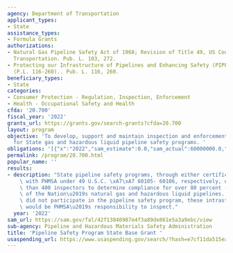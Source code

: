 ```yaml
---
agency: Department of Transportation
applicant_types:
- State
assistance_types:
- Formula Grants
authorizations:
- Natural Gas Pipeline Safety Act of 1968; Revision of Title 49, US Code, Annotated,
  Transportation. Pub. L. 103, 272.
- Protecting our Infrastructure of Pipelines and Enhancing Safety (PIPES) Act of 2020
  (P.L. 116-260).. Pub. L. 116, 260.
beneficiary_types:
- State
categories:
- Consumer Protection - Regulation, Inspection, Enforcement
- Health - Occupational Safety and Health
cfda: '20.700'
fiscal_year: '2022'
grants_url: https://grants.gov/search-grants?cfda=20.700
layout: program
objective: 'To develop, support and maintain inspection and enforcement activities
  for State gas and hazardous liquid pipeline safety programs. '
obligations: '[{"x":"2022","sam_estimate":0.0,"sam_actual":60000000.0,"usa_spending_actual":60000000.0},{"x":"2023","sam_estimate":60500000.0,"sam_actual":0.0,"usa_spending_actual":4394542.0},{"x":"2024","sam_estimate":62000000.0,"sam_actual":0.0,"usa_spending_actual":0.0}]'
permalink: /program/20.700.html
popular_name: ''
results:
- description: "State pipeline safety programs, through either certifications or agreements\
    \ with PHMSA under 49 U.S.C. \xA7\xA7 60105- 60106, respectively, utilize more\
    \ than 400 inspectors to determine compliance for over 80 percent (by mileage)\
    \ of the Nation\u2019s natural gas and hazardous liquid pipelines. If the states\
    \ did not participate in the pipeline safety program, these intrastate facilities\
    \ would be PHMSA\u2019s responsibility to inspect."
  year: '2022'
sam_url: https://sam.gov/fal/42f13840987e4f3a89de861e5a3a9ebc/view
sub-agency: Pipeline and Hazardous Materials Safety Administration
title: 'Pipeline Safety Program State Base Grant '
usaspending_url: https://www.usaspending.gov/search/?hash=e7cf11da515ea5d10562740188d11651
---
```

